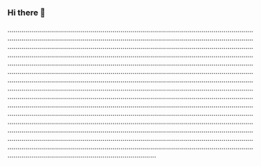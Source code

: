 ### Hi there 👋

...............................................................................................................................................................................................................................................................................................................................................................................................................................................................................................................................................................................................................................................................................................................................................................................................................................................................................................................................................................................................................................................................................................................................................................................................................................................................................................................................................................................................................................................................................................................................................................................................................................................................................................................................................................................................................................................................................................................................................................................................................